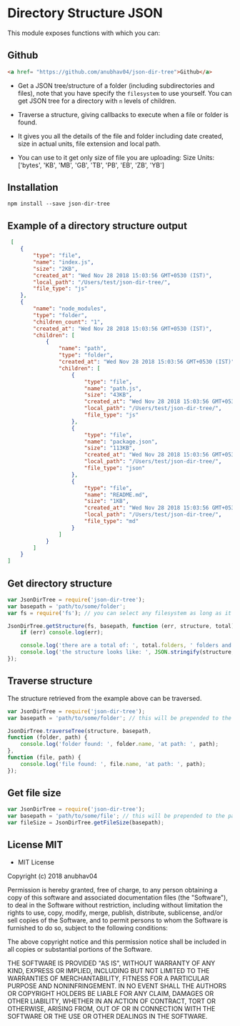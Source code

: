 Directory Structure JSON
========================

This module exposes functions with which you can:

## Github
``` html
<a href= "https://github.com/anubhav04/json-dir-tree">Github</a>
```

* Get a JSON tree/structure of a folder (including subdirectories and files), note that you have specify the `filesystem` to use yourself. You can get JSON tree for a directory with `n` levels of children.
* Traverse a structure, giving callbacks to execute when a file or folder is found.

* It gives you all the details of the file and folder including date created, size in actual units, file extension and local path.

* You can use to it get only size of file you are uploading: Size Units: ['bytes', 'KB', 'MB', 'GB', 'TB', 'PB', 'EB', 'ZB', 'YB']


## Installation
    npm install --save json-dir-tree

## Example of a directory structure output
``` json
 [
    {
        "type": "file",
        "name": "index.js",
        "size": "2KB",
        "created_at": "Wed Nov 28 2018 15:03:56 GMT+0530 (IST)",
        "local_path": "/Users/test/json-dir-tree/",
        "file_type": "js"
    },
    {
        "name": "node_modules",
        "type": "folder",
        "children_count": "1",
        "created_at": "Wed Nov 28 2018 15:03:56 GMT+0530 (IST)",
        "children": [
            {
                "name": "path",
                "type": "folder",
                "created_at": "Wed Nov 28 2018 15:03:56 GMT+0530 (IST)",
                "children": [
                    {
                        "type": "file",
                        "name": "path.js",
                        "size": "43KB",
                        "created_at": "Wed Nov 28 2018 15:03:56 GMT+0530 (IST)",
                        "local_path": "/Users/test/json-dir-tree/",
                        "file_type": "js"
                    },
                    {
                        "type": "file",
                        "name": "package.json",
                        "size": "113KB",
                        "created_at": "Wed Nov 28 2018 15:03:56 GMT+0530 (IST)",
                        "local_path": "/Users/test/json-dir-tree/",
                        "file_type": "json"
                    },
                    {
                        "type": "file",
                        "name": "README.md",
                        "size": "1KB",
                        "created_at": "Wed Nov 28 2018 15:03:56 GMT+0530 (IST)",
                        "local_path": "/Users/test/json-dir-tree/",
                        "file_type": "md"
                    }
                ]
            }
        ]
    }
]
```

## Get directory structure
``` javascript
var JsonDirTree = require('json-dir-tree');
var basepath = 'path/to/some/folder';
var fs = require('fs'); // you can select any filesystem as long as it implements the same functions that native fs uses.

JsonDirTree.getStructure(fs, basepath, function (err, structure, total) {
    if (err) console.log(err);

    console.log('there are a total of: ', total.folders, ' folders and ', total.files, ' files');
    console.log('the structure looks like: ', JSON.stringify(structure, null, 4));
});
```

## Traverse structure
The structure retrieved from the example above can be traversed.


``` javascript
var JsonDirTree = require('json-dir-tree');
var basepath = 'path/to/some/folder'; // this will be prepended to the paths found in the structure

JsonDirTree.traverseTree(structure, basepath,
function (folder, path) {
    console.log('folder found: ', folder.name, 'at path: ', path);
},
function (file, path) {
    console.log('file found: ', file.name, 'at path: ', path);
});
```

## Get file size
```javascript
var JsonDirTree = require('json-dir-tree');
var basepath = 'path/to/some/file'; // this will be prepended to the paths found in the structure
var fileSize = JsonDirTree.getFileSize(basepath);
```

## License MIT
* MIT License

Copyright (c) 2018 anubhav04

Permission is hereby granted, free of charge, to any person obtaining a copy
of this software and associated documentation files (the "Software"), to deal
in the Software without restriction, including without limitation the rights
to use, copy, modify, merge, publish, distribute, sublicense, and/or sell
copies of the Software, and to permit persons to whom the Software is
furnished to do so, subject to the following conditions:

The above copyright notice and this permission notice shall be included in all
copies or substantial portions of the Software.

THE SOFTWARE IS PROVIDED "AS IS", WITHOUT WARRANTY OF ANY KIND, EXPRESS OR
IMPLIED, INCLUDING BUT NOT LIMITED TO THE WARRANTIES OF MERCHANTABILITY,
FITNESS FOR A PARTICULAR PURPOSE AND NONINFRINGEMENT. IN NO EVENT SHALL THE
AUTHORS OR COPYRIGHT HOLDERS BE LIABLE FOR ANY CLAIM, DAMAGES OR OTHER
LIABILITY, WHETHER IN AN ACTION OF CONTRACT, TORT OR OTHERWISE, ARISING FROM,
OUT OF OR IN CONNECTION WITH THE SOFTWARE OR THE USE OR OTHER DEALINGS IN THE
SOFTWARE.
